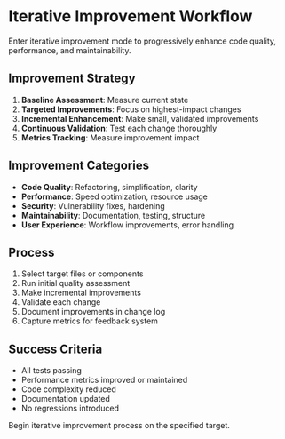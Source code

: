 # Iterative Improvement Workflow

Enter iterative improvement mode to progressively enhance code quality, performance, and maintainability.

## Improvement Strategy
1. **Baseline Assessment**: Measure current state
2. **Targeted Improvements**: Focus on highest-impact changes
3. **Incremental Enhancement**: Make small, validated improvements
4. **Continuous Validation**: Test each change thoroughly
5. **Metrics Tracking**: Measure improvement impact

## Improvement Categories
- **Code Quality**: Refactoring, simplification, clarity
- **Performance**: Speed optimization, resource usage
- **Security**: Vulnerability fixes, hardening
- **Maintainability**: Documentation, testing, structure
- **User Experience**: Workflow improvements, error handling

## Process
1. Select target files or components
2. Run initial quality assessment
3. Make incremental improvements
4. Validate each change
5. Document improvements in change log
6. Capture metrics for feedback system

## Success Criteria
- All tests passing
- Performance metrics improved or maintained
- Code complexity reduced
- Documentation updated
- No regressions introduced

Begin iterative improvement process on the specified target.